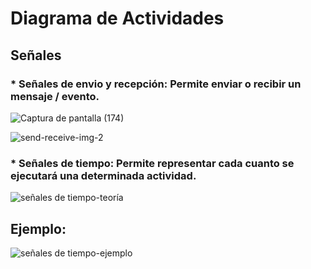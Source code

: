 # Diagrama de Actividades

## Señales

### * Señales de envio y recepción: Permite enviar o recibir un mensaje / evento.

![Captura de pantalla (174)](https://github.com/luislopez-dev/UML/assets/48783255/89ac8afa-a8a7-4f8a-ab83-207d1bf0f662)

![send-receive-img-2](https://github.com/luislopez-dev/UML/assets/48783255/61724283-18ec-4c4d-b04d-b198f513832f)

### * Señales de tiempo: Permite representar cada cuanto se ejecutará una determinada actividad.

![señales de tiempo-teoría](https://github.com/luislopez-dev/UML/assets/48783255/320f543f-bc07-4012-8c14-023cba491288)

## Ejemplo:

![señales de tiempo-ejemplo](https://github.com/luislopez-dev/UML/assets/48783255/ec4ebb5c-d3bc-4d32-b37f-44431d862306)
